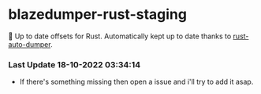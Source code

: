 # blazedumper-rust-staging

🚀 Up to date offsets for Rust. Automatically kept up to date thanks to [rust-auto-dumper](https://github.com/Akandesh/rust-auto-dumper).


### Last Update 18-10-2022 03:34:14
- If there's something missing then open a issue and i'll try to add it asap.
